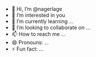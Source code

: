 - 👋 Hi, I’m @nagerlage
- 👀 I’m interested in you
- 🌱 I’m currently learning ...
- 💞️ I’m looking to collaborate on ...
- 📫 How to reach me ...
- 😄 Pronouns: ...
- ⚡ Fun fact: ...

<!---
nagerlage/nagerlage is a ✨ special ✨ repository because its `README.md` (this file) appears on your GitHub profile.
You can click the Preview link to take a look at your changes.
--->
